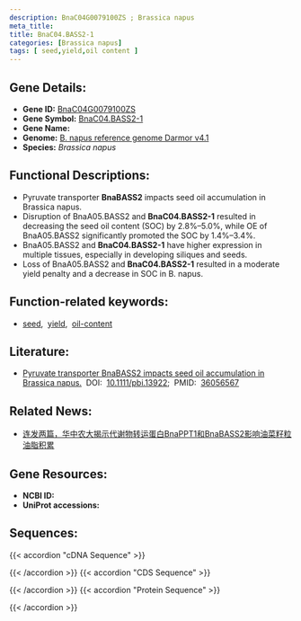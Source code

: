 ```yaml
---
description: BnaC04G0079100ZS ; Brassica napus
meta_title:
title: BnaC04.BASS2-1
categories: [Brassica napus]
tags: [ seed,yield,oil content ]
---
```


## Gene Details:
- **Gene ID:**	[BnaC04G0079100ZS]()
- **Gene Symbol:** <u>BnaC04.BASS2-1</u>
- **Gene Name:** 
- **Genome:** [B. napus reference genome Darmor v4.1]()
- **Species:** *Brassica napus*

## Functional Descriptions:
   - Pyruvate transporter **BnaBASS2** impacts seed oil accumulation in Brassica napus.
   - Disruption of BnaA05.BASS2 and **BnaC04.BASS2-1** resulted in decreasing the seed oil content (SOC) by 2.8%–5.0%, while OE of BnaA05.BASS2 significantly promoted the SOC by 1.4%–3.4%.
   - BnaA05.BASS2 and **BnaC04.BASS2-1** have higher expression in multiple tissues, especially in developing siliques and seeds.
   - Loss of BnaA05.BASS2 and **BnaC04.BASS2-1** resulted in a moderate yield penalty and a decrease in SOC in B. napus.

## Function-related keywords:
   - [seed](/tags/seed/),&nbsp;&nbsp;[yield](/tags/yield/),&nbsp;&nbsp;[oil-content](/tags/oil-content/)

## Literature:
   - [Pyruvate transporter BnaBASS2 impacts seed oil accumulation in Brassica napus.]( https://onlinelibrary.wiley.com/doi/10.1111/pbi.13922)&nbsp;&nbsp;DOI:&nbsp;&nbsp;[10.1111/pbi.13922](https://onlinelibrary.wiley.com/doi/10.1111/pbi.13922);&nbsp;&nbsp;PMID:&nbsp;&nbsp;[36056567](https://pubmed.ncbi.nlm.nih.gov/36056567/)

## Related News:
   - [连发两篇，华中农大揭示代谢物转运蛋白BnaPPT1和BnaBASS2影响油菜籽粒油脂积累](https://mp.weixin.qq.com/s?__biz=MzIyOTY2NDYyNQ==&mid=2247552578&idx=5&sn=e8cf4ce623e0febcba115533f6b55fcd&chksm=e8bd7c5cdfcaf54ac513791368838abcbd956dd01dd2bd322b3b1a187431a9295b57530a4899&scene=27#wechat_redirect)

## Gene Resources:
- **NCBI ID:**  [](https://www.ncbi.nlm.nih.gov/gene/?term=)
- **UniProt accessions:** [](https://www.uniprot.org/uniprotkb//entry)



## Sequences:
{{< accordion "cDNA Sequence" >}}

{{< /accordion >}}
{{< accordion "CDS Sequence" >}}

{{< /accordion >}}
{{< accordion "Protein Sequence" >}}

{{< /accordion >}}
